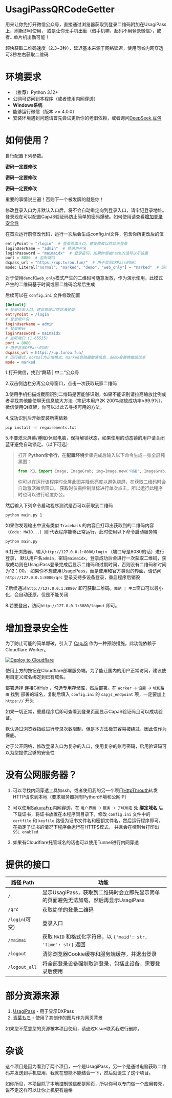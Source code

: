 # UsagiPassQRCodeGetter
用来让你免打开微信公众号，直接通过浏览器获取到登录二维码附加在UsagiPass上，刷新即可使用，
或是让你无手机出勤（借手机嘛，起码不用登录微信），或者...单片机出勤可能！

超快获取二维码速度（2.3~3秒），延迟基本来源于网络延迟，使用同省内网穿透可3秒左右获取二维码

# 环境要求
- （推荐）Python 3.12+
- 公网可访问到本程序（或者使用内网穿透）
- **Windows系统**
- 能够运行微信（版本 >= 4.0.0）
- 安装环境遇到问题请首先尝试更新你的老旧依赖，或者询问[DeepSeek](https://chat.deepseek.com/),[豆包](https://doubao.com/)

# 如何使用？
自行配置下列参数。

**密码一定要修改**

**密码一定要修改**

**密码一定要修改**

重要的事情说三遍！否则下一个被发牌的就是你！

修改登录入口为非默认入口后，将不会自动重定向到登录入口，请牢记登录地址。
登录现在可以配置CapJS验证码防止简单的密码爆破。如何使用请查看[增加登录安全性](#增加登录安全性)

在首次运行前修改代码，运行一次后会生成config.ini文件，包含你所更改后的值
```python
entryPoint = "/login"  # 登录页面入口，建议修改以防非法登录
loginUserName = "admin"  # 登录用户名
loginPassword = "maimaidx"  # 登录密码，如果你想被hack的话可以不设置
port = 8080  # 监听端口
dxpass_url = "https://up.turou.fun/"  # 用于显示DXPass的URL
mode: Literal["normal", "marked", "demo", "web_only"] = "marked"  # 运行模式，normal为正常模式，marked会隐藏敏感信息，demo会替换敏感信息，web_only只显示DXPass页面
```

对于使用`demo`和`web_only`模式产生的二维码可随意发放，作为演示使用，此模式产生的二维码基于时间或原二维码哈希后生成

后续可以在 `config.ini` 文件修改配置

```ini
[Default]
# 登录页面入口，建议修改以防非法登录
entryPoint = /login
# 登录用户名
loginUserName = admin
# 登录密码
loginPassword = maimaidx
# 监听端口 (1-65535)
port = 8080
# 用于显示DXPass的URL
dxpass_url = https://up.turou.fun/
# 运行模式，normal为正常模式，marked会隐藏敏感信息，demo会替换敏感信息
mode = marked
```

1.打开微信，找到“舞萌 | 中二”公众号

2.双击侧边栏分离公众号窗口，点击一次获取玩家二维码

3.使用手机扫描或截图识别二维码是否能够识别，如果不能识别请拉高缩放比例或者寻找其他能使聊天信息放大方法（笔记本用户2K 200%缩放成功率≈99.9%）。
微信使用Qt框架，你可以以此去寻找可用的方法。

4.成功识别后开始安装所需依赖

```shell
pip install -r requirements.txt
```

5.不要熄灭屏幕/睡眠/休眠电脑，保持解锁状态，如果使用的动态锁的用户请关闭蓝牙避免自动锁定。（以下可选）

> 打开 **Python命令行**，在**配置环境**步骤完成后输入以下命令生成一张全屏纯黑图：
> 
> ```python
> from PIL import Image, ImageGrab; img=Image.new('RGB', ImageGrab.grab().size, (0,0,0)); img.save('black.png'); img.show()
> ```
> 
> 你可以在运行该程序时全屏此图并降低亮度以避免烧屏，在获取二维码时会自动激活微信窗口。
> 获取时仅需控制鼠标进行单次点击，所以运行此程序时也可以进行轻度办公。


然后输入下列命令启动程序测试是否可以获取到二维码

```shell
python main.py 1
```

如果你发现输出中没有类似 `Traceback` 的内容且打印出获取到的二维码内容（`Code: MAID...`）则
代表程序能够正常运行，此时使用以下命令启动服务端

```shell
python main.py
```

6.打开浏览器，输入`http://127.0.0.1:8080/login` （端口号是8080的话）进行登录，
默认用户名`admin`，密码`maimaidx`，登录成功后会进行一次获取二维码，获取成功则在UsagiPass登录完成后显示二维码和过期时间，否则没有二维码和时间为12：00。
如果你不想使用UsagePass，而是使用和官方类似的界面，请访问`http://127.0.0.1:8080/qrc` 
登录支持多设备登录，重启程序后销毁

7.后续通过`http://127.0.0.1:8080/` 即可获取二维码。`舞萌 | 中二`窗口可以最小化，会自动还原，但是不能关闭

8.若要登出，访问`http://127.0.0.1:8080/logout` 即可。


# 增加登录安全性

为了防止可能的简单爆破，引入了 [CapJS](https://capjs.js.org/) 作为一种预防措施。此功能依赖于 Cloudflare Worker。

[![Deploy to Cloudflare](https://deploy.workers.cloudflare.com/button)](https://deploy.workers.cloudflare.com/?url=https://github.com/xyTom/cap-worker)

使用上方的按钮在Cloudflare部署服务端。为了能让国内的用户正常访问，建议使用自定义域名绑定到已有域名。

部署选择 连接GitHub ，勾选专用存储库，然后部署。在 `Worker` -> `设置` -> `域和路由` 找到
部署的域名，复制后填入 `config.ini` 的 `capjs_endpoint` 项，一定要加上 `https://` 开头

如果一切正常，重启程序后即可查看到登录页面显示CapJS验证码且可以成功验证。


默认通过浏览器指纹进行登录次数限制，但是本方法极其容易被绕过，因此仅作为保底。

对于公开网络，修改登录入口为复杂的入口，使用复杂的账号密码，启用验证码可以为您提供足够的安全性

# 没有公网服务器？

1. 可以寻找内网穿透工具如ssh，或者使用我的另一个项目[HttpThrouth](https://github.com/MeiHuaGuangShuo/http_through)转发HTTP请求到本地（要求服务器拥有Python环境和公网IP）

2. 可以使用[SakuraFrp](https://www.natfrp.com/)内网穿透，在 `用户界面` -> `服务` -> `子域绑定` 处
 **绑定域名** 后下载证书，将证书放置在本程序同目录下，修改 `config.ini` 文件中的 `certfile` 和 `keyfile` 路径为证书文件名和密钥文件名，然后运行程序即可。在指定了证书的情况下程序会运行在HTTPS模式，
并且会在控制台打印出 `SSL enabled`

3. 如果有Cloudflare托管域名的话也可以使用Tunnel进行内网穿透

# 提供的接口

| 路径 Path       | 功能                                                  |
|---------------|-----------------------------------------------------|
| `/`           | 显示UsagiPass，获取到二维码时会立即先显示简单的页面避免无法加载，然后再显示UsagiPass |
| `/qrc`        | 获取简单的登录二维码                                          |
| `/login`(可变)  | 登录入口                                                |
| `/maimai`     | 获取 `MAID` 和格式化字符串，以 `{'maid': str, 'time': str}` 返回 |
| `/logout`     | 清除浏览器Cookie缓存和服务端缓存，并退出登录                           |
| `/logout_all` | 将全部登录设备强制取消登录，包括此设备，需要登录后使用                         | 

# 部分资源来源

1. [UsagiPass](https://github.com/TrueRou/UsagiPass) - 用于显示DXPass
2. [青葉もち](https://www.pixiv.net/users/27236214) - 使用了其创作的图片作为网页背景

如果您不愿意您的资源被本项目使用，请通过Issue联系我进行删除。

# 杂谈
这个项目是因为看到了两个项目，一个是UsagiPass，另一个是通过电脑获取二维码并发送到手机应用，我就在想能不能结合一下，然后就诞生了这个项目。

如你所见，本项目除了本地控制微信都是网页，所以你可以专门做一个应用套壳，说不定这样可以让你上机更有逼格

